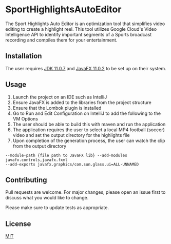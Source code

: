 # SportHighlightsAutoEditor
The Sport Highlights Auto Editor is an optimization tool that simplifies video editing
to create a highlight reel. This tool utilizes Google Cloud's Video Intelligence API 
to identify important segments of a Sports broadcast recording and compiles them for 
your entertainment. 

## Installation

The user requires [JDK 11.0.7](https://www.oracle.com/java/technologies/javase-jdk11-downloads.html) and [JavaFX 11.0.2](https://gluonhq.com/products/javafx/)
to be set up on their system. 

## Usage

1. Launch the project on an IDE such as IntelliJ
2. Ensure JavaFX is added to the libraries from the project structure
3. Ensure that the Lombok plugin is installed
4. Go to Run and Edit Configuration on IntelliJ to add the following
to the VM Options
5. The user should be able to build this with maven and run the application
6. The application requires the user to select a local MP4 football (soccer) video 
and set the output directory for the highlights file
7. Upon completion of the generation process, the user can watch the clip from the
output directory
 

```
--module-path {file path to JavaFX lib} --add-modules javafx.controls,javafx.fxml
--add-exports javafx.graphics/com.sun.glass.ui=ALL-UNNAMED
 ```

## Contributing
Pull requests are welcome. For major changes, please open an issue first to discuss what you would like to change.

Please make sure to update tests as appropriate. 

## License
[MIT](https://choosealicense.com/licenses/mit/)